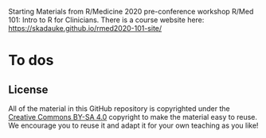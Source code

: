 Starting Materials from R/Medicine 2020 pre-conference workshop R/Med 101: Intro to R for Clinicians. There is a course website here: <https://skadauke.github.io/rmed2020-101-site/>

# To dos


## License

All of the material in this GitHub repository is copyrighted under the [Creative Commons BY-SA 4.0](https://creativecommons.org/licenses/by-sa/4.0/) copyright to make the material easy to reuse. We encourage you to reuse it and adapt it for your own teaching as you like!
